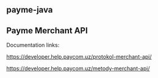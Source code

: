 ## payme-java

## Payme Merchant API 
Documentation links:

https://developer.help.paycom.uz/protokol-merchant-api/

https://developer.help.paycom.uz/metody-merchant-api/
